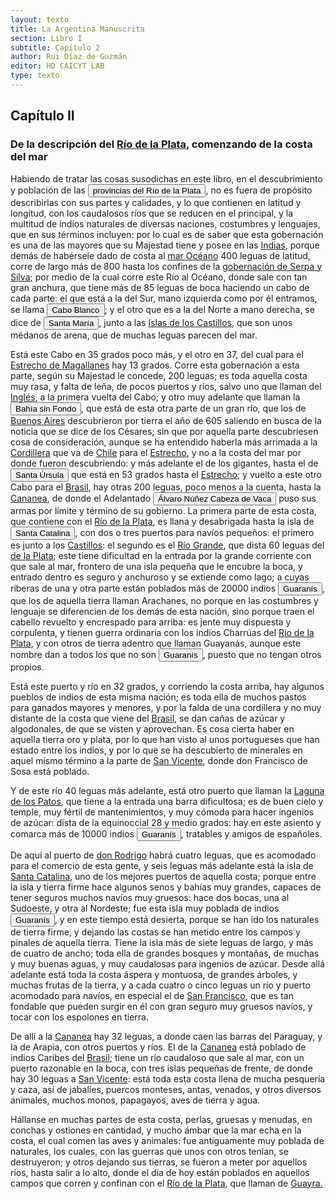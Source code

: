 ```yaml
---
layout: texto
title: La Argentina Manuscrita
section: Libro I
subtitle: Capítulo 2
author: Rui Díaz de Guzmán
editor: HD CAICYT LAB
type: texto
---
```


## Capítulo II

### De la descripción del <a href="https://recogito.pelagios.org/document/wzqxhk0h3vpikm/part/1/edit#7be163c3-bf83-4692-84ec-97a94d3b527b" target="_blank">Río de la Plata</a>, comenzando de la costa del mar

Habiendo de tratar las cosas susodichas en este libro, en el descubrimiento y población de las <a href="https://recogito.pelagios.org/document/wzqxhk0h3vpikm/part/1/edit#recogito-7bf631e9-d5e6-478c-b6a3-b03818b7928e" target="_blank"><button class="balloon" data-balloon-pos="up" data-balloon-length="large" data-balloon="virreyalty,spanish colony">provincias del Río de la Plata</button></a>, no es fuera de propósito describirlas con sus partes y calidades, y lo que contienen en latitud y longitud, con los caudalosos ríos que se reducen en el principal, y la multitud de indios naturales de diversas naciones, costumbres y lenguajes, que en sus términos incluyen: por lo cual es de saber que esta gobernación es una de las mayores que su Majestad tiene y posee en las <a href="https://recogito.pelagios.org/document/wzqxhk0h3vpikm/part/1/edit#644dc029-1624-42a6-a68a-a585880de247" target="_blank">Indias</a>, porque demás de habérsele dado de costa al <a href="https://recogito.pelagios.org/document/wzqxhk0h3vpikm/part/1/edit#bb94b632-a38b-4cfa-9d51-d1bf36ad09b8" target="_blank">mar Océano</a> 400 leguas de latitud, corre de largo más de 800 hasta los confines de la <a href="https://recogito.pelagios.org/document/wzqxhk0h3vpikm/part/1/edit#48b8097a-a4fd-488a-933d-3aa04ff85482" target="_blank">gobernación de Serpa y Silva</a>; por medio de la cual corre este Río al Océano, donde sale con tan gran anchura, que tiene más de 85 leguas de boca haciendo un cabo de cada parte: el que está a la del Sur, mano izquierda como por él entramos, se llama <a href="https://recogito.pelagios.org/document/wzqxhk0h3vpikm/part/1/edit#recogito-42782211-e0de-4f28-b74f-17f709889fcd" target="_blank"><button class="balloon" data-balloon-pos="up" data-balloon-length="large" data-balloon="Cape">Cabo Blanco</button></a>; y el otro que es a la del Norte a mano derecha, se dice de <a href="https://recogito.pelagios.org/document/wzqxhk0h3vpikm/part/1/edit#recogito-75b2831f-1047-4a01-bbe5-0291a7ed0fca" target="_blank"><button class="balloon" data-balloon-pos="up" data-balloon-length="large" data-balloon="Point">Santa María</button></a>, junto a las <a href="https://recogito.pelagios.org/document/wzqxhk0h3vpikm/part/1/edit#e9b7654d-2980-4ecd-a533-0186f1f4d69a" target="_blank">Islas de los Castillos</a>, que son unos médanos de arena, que de muchas leguas parecen del mar. 

Está este Cabo en 35 grados poco más, y el otro en 37, del cual para el <a href="https://recogito.pelagios.org/document/wzqxhk0h3vpikm/part/1/edit#24efc0f6-b398-4664-b00e-b6669839a039" target="_blank">Estrecho de Magallanes</a> hay 13 grados. Corre esta gobernación a esta parte, según su Majestad le concede, 200 leguas; es toda aquella costa muy rasa, y falta de leña, de pocos puertos y ríos, salvo uno que llaman del <a href="https://recogito.pelagios.org/document/wzqxhk0h3vpikm/part/1/edit#14a61401-ffc2-4547-a103-ac643782e058" target="_blank">Inglés,</a> a la primera vuelta del Cabo; y otro muy adelante que llaman la <a href="https://recogito.pelagios.org/document/wzqxhk0h3vpikm/part/1/edit#" target="_blank"><button class="balloon" data-balloon-pos="up" data-balloon-length="large" data-balloon="Peninsula">Bahía sin Fondo</button></a>, que está de esta otra parte de un gran río, que los de <a href="https://recogito.pelagios.org/document/wzqxhk0h3vpikm/part/1/edit#6608d3d9-c67a-4fd5-863e-997822f5281d" target="_blank">Buenos Aires</a> descubrieron por tierra el año de 605 saliendo en busca de la noticia que se dice de los Césares; sin que por aquella parte descubriesen cosa de consideración, aunque se ha entendido haberla más arrimada a la <a href="https://recogito.pelagios.org/document/wzqxhk0h3vpikm/part/1/edit#784574f2-e98a-4dbb-a097-94603e6dd5e5" target="_blank">Cordillera</a> que va de <a href="https://recogito.pelagios.org/document/wzqxhk0h3vpikm/part/1/edit#3fb55569-3c3b-4969-ae14-f87e60d7155a" target="_blank">Chile</a> para el <a href="https://recogito.pelagios.org/document/wzqxhk0h3vpikm/part/1/edit#fe4ebac0-8329-4c8a-ab5e-099a541c7289" target="_blank">Estrecho</a>, y no a la costa del mar por donde fueron descubriendo: y más adelante el de los gigantes, hasta el de <a href="https://recogito.pelagios.org/document/wzqxhk0h3vpikm/part/1/edit#recogito-8703c61c-2017-4ff4-91dc-40c8d965d418" target="_blank"><button class="balloon" data-balloon-pos="up" data-balloon-length="large" data-balloon="Cape">Santa Úrsula</button></a> que está en 53 grados hasta el <a href="https://recogito.pelagios.org/document/wzqxhk0h3vpikm/part/1/edit#e72d0978-c9e0-4622-a99f-7415f2daabbd" target="_blank">Estrecho</a>; y vuelto a este otro Cabo para el <a href="https://recogito.pelagios.org/document/wzqxhk0h3vpikm/part/1/edit#b1fbf665-8b12-417f-9427-ce488fc28c5a" target="_blank">Brasil</a>, hay otras 200 leguas, poco menos a la cuenta, hasta la <a href="https://recogito.pelagios.org/document/wzqxhk0h3vpikm/part/1/edit#8f0e49a7-69c4-4d0e-a170-301a015e43d2" target="_blank">Cananea</a>, de donde el Adelantado <button class="balloon" data-balloon-pos="up" data-balloon-length="large" data-balloon="Adelantado,conquistador,explorador">Álvaro Núñez Cabeza de Vaca</button> puso sus armas por límite y término de su gobierno. La primera parte de esta costa, que contiene con el <a href="https://recogito.pelagios.org/document/wzqxhk0h3vpikm/part/1/edit#7232dabc-c9da-496f-a593-65a9a052a594" target="_blank">Río de la Plata</a>, es llana y desabrigada hasta la isla de <a href="https://recogito.pelagios.org/document/wzqxhk0h3vpikm/part/1/edit#recogito-ad7d991d-54d1-46d1-9fd7-8f2221a8ee69" target="_blank"><button class="balloon" data-balloon-pos="up" data-balloon-length="large" data-balloon="Island">Santa Catalina</button></a>, con dos o tres puertos para navíos pequeños: el primero es junto a los <a href="https://recogito.pelagios.org/document/wzqxhk0h3vpikm/part/1/edit#f0784c3a-eb02-4db8-89b0-ccbeb23add64" target="_blank">Castillos</a>: el segundo es el <a href="https://recogito.pelagios.org/document/wzqxhk0h3vpikm/part/1/edit#f2bcfb0d-6f3c-4c27-9e56-4b3888b88656" target="_blank">Río Grande</a>, que dista 60 leguas del <a href="https://recogito.pelagios.org/document/wzqxhk0h3vpikm/part/1/edit#588444d3-6bea-41bd-8f45-d13c2e3c3cdd" target="_blank">de la Plata</a>; este tiene dificultad en la entrada por la grande corriente con que sale al mar, frontero de una isla pequeña que le encubre la boca, y entrado dentro es seguro y anchuroso y se extiende como lago; a cuyas riberas de una y otra parte están poblados más de 20000 indios <button class="balloon" data-balloon-pos="up" data-balloon-length="large" data-balloon="Aborigine,Native people">Guaranís</button>, que los de aquella tierra llaman Arachanes, no porque en las costumbres y lenguaje se diferencien de los demás de esta nación, sino porque traen el cabello revuelto y encrespado para arriba: es jente muy dispuesta y corpulenta, y tienen guerra ordinaria con los indios Charrúas del <a href="https://recogito.pelagios.org/document/wzqxhk0h3vpikm/part/1/edit#d67fb222-84cf-4855-8bc7-5e6ac5bd8ac8" target="_blank">Río de la Plata</a>, y con otros de tierra adentro que llaman Guayanás, aunque este nombre dan a todos los que no son <button class="balloon" data-balloon-pos="up" data-balloon-length="large" data-balloon="Aborigine,Native people">Guaranís</button>, puesto que no tengan otros propios. 

Está este puerto y río en 32 grados, y corriendo la costa arriba, hay algunos pueblos de indios de esta misma nación; es toda ella de muchos pastos para ganados mayores y menores, y por la falda de una cordillera y no muy distante de la costa que viene del <a href="https://recogito.pelagios.org/document/wzqxhk0h3vpikm/part/1/edit#60a92ddf-9b90-41f3-9e7c-e8b396376e58" target="_blank">Brasil</a>, se dan cañas de azúcar y algodonales, de que se visten y aprovechan. Es cosa cierta haber en aquella tierra oro y plata, por lo que han visto al unos portugueses que han estado entre los indios, y por lo que se ha descubierto de minerales en aquel mismo término a la parte de <a href="https://recogito.pelagios.org/document/wzqxhk0h3vpikm/part/1/edit#7118a211-8ee7-4ac2-8d43-745c315064c0" target="_blank">San Vicente</a>, donde don Francisco de Sosa está poblado. 

Y de este río 40 leguas más adelante, está otro puerto que llaman la <a href="https://recogito.pelagios.org/document/wzqxhk0h3vpikm/part/1/edit#636be9f2-0295-4b81-890a-88735539dd03" target="_blank">Laguna de los Patos</a>, que tiene a la entrada una barra dificultosa; es de buen cielo y temple, muy fértil de mantenimientos, y muy cómoda para hacer ingenios de azúcar: dista de la equinoccial 28 y medio grados: hay en este asiento y comarca más de 10000 indios <button class="balloon" data-balloon-pos="up" data-balloon-length="large" data-balloon="Aborigine,Native people">Guaranís</button>, tratables y amigos de españoles. 

De aquí al puerto de <a href="https://recogito.pelagios.org/document/wzqxhk0h3vpikm/part/1/edit#7b040207-206e-4c8f-ba97-bc29b972c00d" target="_blank">don Rodrigo</a> habrá cuatro leguas, que es acomodado para el comercio de esta gente, y seis leguas más adelante está la isla de <a href="https://recogito.pelagios.org/document/wzqxhk0h3vpikm/part/1/edit#0ae0e99a-0fb8-430c-97f7-b4da524f6e26" target="_blank">Santa Catalina</a>, uno de los mejores puertos de aquella costa; porque entre la isla y tierra firme hace algunos senos y bahías muy grandes, capaces de tener seguros muchos navíos muy gruesos: hace dos bocas, una al Sudoeste, y otra al Nordeste; fue esta isla muy poblada de indios <button class="balloon" data-balloon-pos="up" data-balloon-length="large" data-balloon="Aborigine,Native people">Guaranís</button>, y en este tiempo está desierta, porque se han ido los naturales de tierra firme, y dejando las costas se han metido entre los campos y pinales de aquella tierra. Tiene la isla más de siete leguas de largo, y más de cuatro de ancho; toda ella de grandes bosques y montañas, de muchas y muy buenas aguas, y muy caudalosas para ingenios de azúcar. Desde allá adelante está toda la costa áspera y montuosa, de grandes árboles, y muchas frutas de la tierra, y a cada cuatro o cinco leguas un río y puerto acomodado para navíos, en especial el de <a href="https://recogito.pelagios.org/document/wzqxhk0h3vpikm/part/1/edit#3d6ad49f-c488-4986-8dad-7c5a1f1483a8" target="_blank">San Francisco</a>, que es tan fondable que pueden surgir en él con gran seguro muy gruesos navíos, y tocar con los espolones en tierra. 

De allí a la <a href="https://recogito.pelagios.org/document/wzqxhk0h3vpikm/part/1/edit#b21e63ba-a4b7-4d6f-ba1a-165164ad9aeb" target="_blank">Cananea</a> hay 32 leguas, a donde caen las barras del Paraguay, y la de Arapia, con otros puertos y ríos. El de la <a href="https://recogito.pelagios.org/document/wzqxhk0h3vpikm/part/1/edit#7517f3c3-cc2e-42e4-b901-ba571ebded34" target="_blank">Cananea</a> está poblado de indios Caribes del <a href="https://recogito.pelagios.org/document/wzqxhk0h3vpikm/part/1/edit#73c2755e-321a-4e92-b524-d2d1632228ae" target="_blank">Brasil</a>; tiene un río caudaloso que sale al mar, con un puerto razonable en la boca, con tres islas pequeñas de frente, de donde hay 30 leguas a <a href="https://recogito.pelagios.org/document/wzqxhk0h3vpikm/part/1/edit#8e635aab-04ca-4d1e-b65c-69106a5f18e5" target="_blank">San Vicente</a>: está toda esta costa llena de mucha pesquería y caza, así de jabalíes, puercos monteses, antas, venados, y otros diversos animales, muchos monos, papagayos, aves de tierra y agua. 

Hállanse en muchas partes de esta costa, perlas, gruesas y menudas, en conchas y ostiones en cantidad, y mucho ámbar que la mar echa en la costa, el cual comen las aves y animales: fue antiguamente muy poblada de naturales, los cuales, con las guerras que unos con otros tenían, se destruyeron; y otros dejando sus tierras, se fueron a meter por aquellos ríos, hasta salir a lo alto, donde el día de hoy están poblados en aquellos campos que corren y confinan con el <a href="https://recogito.pelagios.org/document/wzqxhk0h3vpikm/part/1/edit#011b5845-ad36-4579-8966-0420faac569e" target="_blank">Río de la Plata</a>, que llaman de <a href="https://recogito.pelagios.org/document/wzqxhk0h3vpikm/part/1/edit#2629b6cf-5ed6-4963-a0d2-18aa43d1cc0d" target="_blank">Guayra.</a>